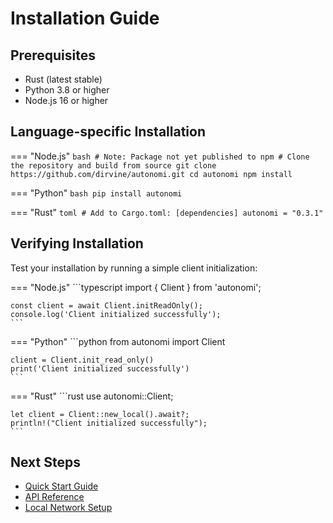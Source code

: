 # Installation Guide

## Prerequisites

- Rust (latest stable)
- Python 3.8 or higher
- Node.js 16 or higher

## Language-specific Installation

=== "Node.js"
    ```bash
    # Note: Package not yet published to npm
    # Clone the repository and build from source
    git clone https://github.com/dirvine/autonomi.git
    cd autonomi
    npm install
    ```

=== "Python"
    ```bash
    pip install autonomi
    ```

=== "Rust"
    ```toml
    # Add to Cargo.toml:
    [dependencies]
    autonomi = "0.3.1"
    ```

## Verifying Installation

Test your installation by running a simple client initialization:

=== "Node.js"
    ```typescript
    import { Client } from 'autonomi';

    const client = await Client.initReadOnly();
    console.log('Client initialized successfully');
    ```

=== "Python"
    ```python
    from autonomi import Client

    client = Client.init_read_only()
    print('Client initialized successfully')
    ```

=== "Rust"
    ```rust
    use autonomi::Client;

    let client = Client::new_local().await?;
    println!("Client initialized successfully");
    ```

## Next Steps

- [Quick Start Guide](quickstart.md)
- [API Reference](../api/README.md)
- [Local Network Setup](../guides/local_network.md)
